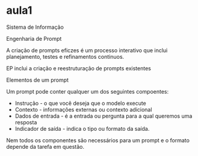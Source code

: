 # aula1
Sistema de Informação

Engenharia de Prompt

A criação de prompts eficzes é um processo interativo que inclui planejamento, testes e refinamentos continuos.

EP inclui a criação e reestruturação de prompts existentes

Elementos de um prompt

Um prompt pode conter qualquer um dos seguintes compoentes:

- Instrução - o que você deseja que o modelo execute
- Contexto - informações externas ou contexto adicional 
- Dados de entrada - é a entrada ou pergunta para a qual queremos uma resposta
- Indicador de saída - indica o tipo ou formato da saída.

Nem todos os componentes são necessários para um prompt e o formato depende da tarefa em questão. 
